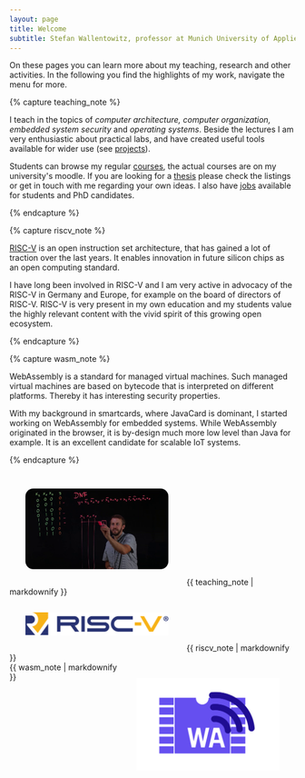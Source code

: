 ```yaml
---
layout: page
title: Welcome
subtitle: Stefan Wallentowitz, professor at Munich University of Applied Sciences
---
```


On these pages you can learn more about my teaching, research and other
activities. In the following you find the highlights of my work, navigate the
menu for more.

{% capture teaching_note %}

I teach in the topics of *computer architecture, computer organization,
embedded system security* and *operating systems*. Beside the lectures I
am very enthusiastic about practical labs, and have created useful tools
available for wider use (see [projects](/projects)).

Students can browse my regular [courses](/courses), the actual courses are on my
university's moodle. If you are looking for a [thesis](/theses-jobs) please
check the listings or get in touch with me regarding your own ideas. I also have
[jobs](/theses-jobs) available for students and PhD candidates.

{% endcapture %}

{% capture riscv_note %}

<a href="https://riscv.org" target="_blank">RISC-V</a> is an open instruction
set architecture, that has gained a lot of traction over the last years. It
enables innovation in future silicon chips as an open computing standard.

I have long been involved in RISC-V and I am very active in advocacy of the
RISC-V in Germany and Europe, for example on the board of directors of RISC-V.
RISC-V is very present in my own education and my students value the highly
relevant content with the vivid spirit of this growing open ecosystem.

{% endcapture %}

{% capture wasm_note %}

WebAssembly is a standard for managed virtual machines. Such managed virtual
machines are based on bytecode that is interpreted on different platforms.
Thereby it has interesting security properties.

With my background in smartcards, where JavaCard is dominant, I started working
on WebAssembly for embedded systems. While WebAssembly originated in the
browser, it is by-design much more low level than Java for example. It is an
excellent candidate for scalable IoT systems.

{% endcapture %}

<article>
  <div class="row maincontent">
    <div class="col-12">
        <img src="/assets/img/teaching.png" class="float-sm-right" style="width: 18em; padding: 2em; border-radius: 3em;">
        {{ teaching_note | markdownify }}
    </div>
  </div>
</article>

<article>
  <div class="row maincontent">
    <div class="col-12">
        <img src="/assets/img/riscv.png" class="float-sm-left" style="width: 18em; padding: 2em;">
        {{ riscv_note | markdownify }}
    </div>
  </div>
</article>

<article>
  <div class="row maincontent">
    <div class="col-12">
        <img src="/assets/img/wasm4iot.png" class="float-sm-right" style="float: right; width: 18em; padding: 2em;">
        {{ wasm_note | markdownify }}
    </div>
  </div>
</article>
